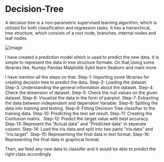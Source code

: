 # Decision-Tree


A decision tree is a non-parametric supervised learning algorithm, which is utilized for both classification and regression tasks. 
It has a hierarchical, tree structure, which consists of a root node, branches, internal nodes and leaf nodes.

![image](https://user-images.githubusercontent.com/101656280/226159131-3844889b-2dd8-4e69-9dab-0484c0467af8.png)


I have created a prediction model which is used to predict the new data. It is simple to represent the data in tree structure formate.
On that,Using some libraries like,
Numpy 
Pandas
Matplotlib
Sykit learn
Seaborn and mant more.

I have mention all the steps on that:
Step-1: Importing some libraries for creating decision tree to predict the data. 
Step-2: Loading the dataset.
Step-3: Understanding the general information about the dataset.
Step-4: Check the dimension of dataset.
Step-5: Check the null values on the given dataset.
Step-6: Visualize the data in the form of pairplot.
Step-7: Extracting the data between independent and dependent Variable.
Step-8: Spliting the data into training and testing.
Step-9: Fitting Decision Tree classifier to the training data.
Step-10: Predicting the test set result.
Step-11: Creating the Confusion matrix .
Step-12: Predict the target value with best accuracy.
Step-13: Represent the "Actual data"  and "Predicted data" in seperate column.
Step-14: Load the iris data and split into two parts "iris.data" and "iris.target".
Step-15: Representing the final data in text format.
Step-16: Representing the final data in graphical format.

Then, we feed any new data to classifer and it would be able to predict the right class accordingly.  
